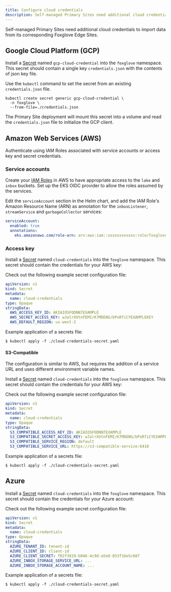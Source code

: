 ```yaml
---
title: Configure cloud credentials
description: Self-managed Primary Sites need additional cloud credentials to import data from its corresponding Foxglove Edge Sites.
---
```


Self-managed Primary Sites need additional cloud credentials to import data from its corresponding Foxglove Edge Sites.

## Google Cloud Platform (GCP)

Install a [Secret](https://kubernetes.io/docs/concepts/configuration/secret/) named
`gcp-cloud-credential` into the `foxglove` namespace. This secret should contain a single key `credentials.json` with the contents of json key file.

Use the `kubectl` command to set the secret from an existing `credentials.json` file.

```
kubectl create secret generic gcp-cloud-credential \
  -n foxglove \
  --from-file=./credentials.json
```

The Primary Site deployment will mount this secret into a volume and read the `credentials.json` file to initialize the GCP client.

## Amazon Web Services (AWS)

Authenticate using IAM Roles associated with service accounts or access key and secret credentials.

### Service accounts

Create your [IAM Roles](https://github.com/foxglove/terraform-examples/blob/main/primary-site/aws/README.md)
in AWS to have appropriate access to the `lake` and `inbox` buckets. Set up the EKS OIDC provider
to allow the roles assumed by the services.

Edit the `serviceAccount` section in the Helm chart, and add the IAM Role's Amazon Resource Name (ARN) as annotation for
the `inboxListener`, `streamService` and `garbageCollector` services:

```yaml
serviceAccount:
  enabled: true
  annotations:
    eks.amazonaws.com/role-arn: arn:aws:iam::xxxxxxxxxxxx:role/foxglove-inbox-listener-sa-role
```

### Access key

Install a [Secret](https://kubernetes.io/docs/concepts/configuration/secret/) named
`cloud-credentials` into the `foxglove` namespace. This secret should contain the credentials for your AWS key:

Check out the following example secret configuration file:

```yaml
apiVersion: v1
kind: Secret
metadata:
  name: cloud-credentials
type: Opaque
stringData:
  AWS_ACCESS_KEY_ID: AKIAIOSFODNN7EXAMPLE
  AWS_SECRET_ACCESS_KEY: wJalrXUtnFEMI/K7MDENG/bPxRfiCYEXAMPLEKEY
  AWS_DEFAULT_REGION: us-west-2
```

Example application of a secrets file:

```shell
$ kubectl apply -f ./cloud-credentials-secret.yaml
```

#### S3-Compatible

The configuration is similar to AWS, but requires the addition of a service URL and uses different environment variable names.

Install a [Secret](https://kubernetes.io/docs/concepts/configuration/secret/) named
`cloud-credentials` into the `foxglove` namespace. This secret should contain the credentials for your AWS key:

Check out the following example secret configuration file:

```yaml
apiVersion: v1
kind: Secret
metadata:
  name: cloud-credentials
type: Opaque
stringData:
  S3_COMPATIBLE_ACCESS_KEY_ID: AKIAIOSFODNN7EXAMPLE
  S3_COMPATIBLE_SECRET_ACCESS_KEY: wJalrXUtnFEMI/K7MDENG/bPxRfiCYEXAMPLEKEY
  S3_COMPATIBLE_SERVICE_REGION: default
  S3_COMPATIBLE_SERVICE_URL: https://s3-compatible-service:6418
```

Example application of a secrets file:

```shell
$ kubectl apply -f ./cloud-credentials-secret.yaml
```

## Azure

Install a [Secret](https://kubernetes.io/docs/concepts/configuration/secret/) named
`cloud-credentials` into the `foxglove` namespace. This secret should contain the credentials for your Azure account:

Check out the following example secret configuration file:

```yaml
apiVersion: v1
kind: Secret
metadata:
  name: cloud-credentials
type: Opaque
stringData:
  AZURE_TENANT_ID: tenant-id
  AZURE_CLIENT_ID: client-id
  AZURE_CLIENT_SECRET: f02f3819-b046-4c9d-a5e8-853f16e5c687
  AZURE_INBOX_STORAGE_SERVICE_URL: ...
  AZURE_INBOX_STORAGE_ACCOUNT_NAME: ...
```

Example application of a secrets file:

```shell
$ kubectl apply -f ./cloud-credentials-secret.yaml
```
